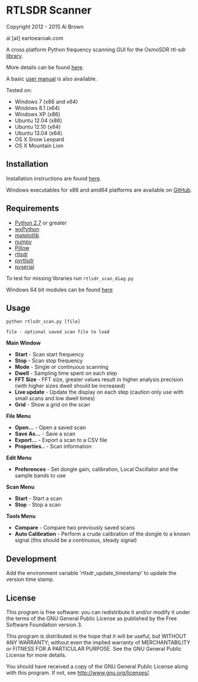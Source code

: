 # RTLSDR Scanner #

Copyright 2012 - 2015 Al Brown

al [at] eartoearoak.com


A cross platform Python frequency scanning GUI for the OsmoSDR rtl-sdr [library](http://sdr.osmocom.org/trac/wiki/rtl-sdr).

More details can be found [here](http://eartoearoak.com/software/rtlsdr-scanner).

A basic [user manual](https://github.com/EarToEarOak/RTLSDR-Scanner/blob/master/doc/Manual.pdf?raw=true) is also available.

Tested on:

- Windows 7 (x86 and x64)
- Windows 8.1 (x64)
- Windows XP (x86)
- Ubuntu 12.04 (x86)
- Ubuntu 12.10 (x64)
- Ubuntu 13.04 (x64)
- OS X Snow Leopard
- OS X Mountain Lion

## Installation ##
Installation instructions are found [here](http://eartoearoak.com/software/rtlsdr-scanner/rtlsdr-scanner-installation).

Windows executables for x86 and amd64 platforms are available on [GitHub](https://github.com/EarToEarOak/RTLSDR-Scanner/releases).

## Requirements ##

- [Python 2.7](http://www.python.org) or greater
- [wxPython](http://www.wxpython.org/)
- [matplotlib](http://matplotlib.org/)
- [numpy](http://www.numpy.org/)
- [Pillow](https://pypi.python.org/pypi/Pillow/2.4.0)
- [rtlsdr](http://sdr.osmocom.org/trac/wiki/rtl-sdr)
- [pyrtlsdr](https://github.com/roger-/pyrtlsdr)
- [pyserial](https://pypi.python.org/pypi/pyserial)

To test for missing libraries run `rtlsdr_scan_diag.py`

Windows 64 bit modules can be found [here](http://www.lfd.uci.edu/~gohlke/pythonlibs/)

## Usage ##

`python rtlsdr_scan.py [file]`

    file - optional saved scan file to load

**Main Window**

- **Start** - Scan start frequency
- **Stop** - Scan stop frequency
- **Mode** - Single or continuous scanning
- **Dwell** - Sampling time spent on each step
- **FFT Size** - FFT size, greater values result in higher analysis precision (with higher sizes dwell should be increased)
- **Live update** - Update the display on each step (caution only use with small scans and low dwell times)
- **Grid** - Show a grid on the scan

**File Menu**

- **Open...** - Open a saved scan
- **Save As...** - Save a scan
- **Export...** - Export a scan to a CSV file
- **Properties..** - Scan information

**Edit Menu**

- **Preferences** - Set dongle gain, calibration, Local Oscillator and the sample bands to use

**Scan Menu**

- **Start** - Start a scan
- **Stop** - Stop a scan

**Tools Menu**

- **Compare** - Compare two previously saved scans
- **Auto Calibration** - Perform a crude calibration of the dongle to a known signal (this should be a continuous, steady signal)

## Development ##

Add the environment variable 'rtlsdr\_update\_timestamp' to update the version time stamp.

## License ##

This program is free software: you can redistribute it and/or modify
it under the terms of the GNU General Public License as published by
the Free Software Foundation version 3.

This program is distributed in the hope that it will be useful,
but WITHOUT ANY WARRANTY; without even the implied warranty of
MERCHANTABILITY or FITNESS FOR A PARTICULAR PURPOSE.  See the
GNU General Public License for more details.

You should have received a copy of the GNU General Public License
along with this program.  If not, see <http://www.gnu.org/licenses/>.
